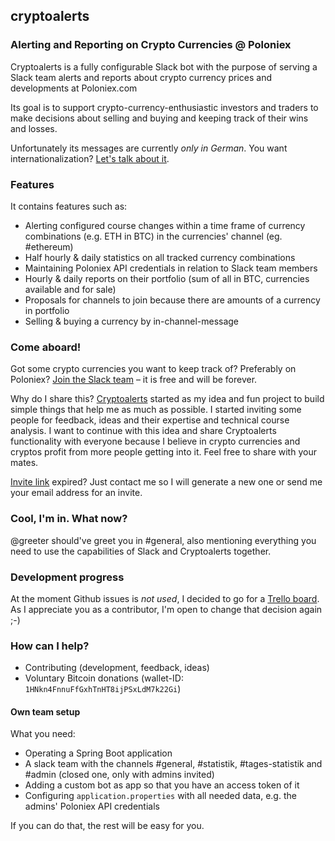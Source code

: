 ## cryptoalerts
### Alerting and Reporting on Crypto Currencies @ Poloniex

Cryptoalerts is a fully configurable Slack bot with the purpose of serving a Slack team alerts and reports about crypto currency prices and developments at Poloniex.com

Its goal is to support crypto-currency-enthusiastic investors and traders to make decisions about selling and buying and keeping track of their wins and losses.

Unfortunately its messages are currently *only in German*. You want internationalization? [Let's talk about it](https://github.com/jverhoelen/cryptoalerts/issues/1).


### Features

It contains features such as:

- Alerting configured course changes within a time frame of currency combinations (e.g. ETH in BTC) in the currencies' channel (eg. #ethereum)
- Half hourly & daily statistics on all tracked currency combinations
- Maintaining Poloniex API credentials in relation to Slack team members
- Hourly & daily reports on their portfolio (sum of all in BTC, currencies available and for sale)
- Proposals for channels to join because there are amounts of a currency in portfolio
- Selling & buying a currency by in-channel-message

### Come aboard!

Got some crypto currencies you want to keep track of? Preferably on Poloniex? [Join the Slack team](https://join.slack.com/cryptoalertsteam/shared_invite/MTgwNjIxMDkzMDE1LTE0OTQxMTI3NjQtMTg3NjI5YWM4Zg) – it is free and will be forever.

Why do I share this? [Cryptoalerts](https://cryptoalertsteam.slack.com) started as my idea and fun project to build simple things that help me as much as possible. I started inviting some people for feedback, ideas and their expertise and technical course analysis. I want to continue with this idea and share Cryptoalerts functionality with everyone because I believe in crypto currencies and cryptos profit from more people getting into it. Feel free to share with your mates.

[Invite link](https://join.slack.com/cryptoalertsteam/shared_invite/MTgwNjIxMDkzMDE1LTE0OTQxMTI3NjQtMTg3NjI5YWM4Zg) expired? Just contact me so I will generate a new one or send me your email address for an invite.

### Cool, I'm in. What now?

@greeter should've greet you in #general, also mentioning everything you need to use the capabilities of Slack and Cryptoalerts together.

### Development progress

At the moment Github issues is *not used*, I decided to go for a [Trello board](https://trello.com/b/c9xsCoIt/cryptoalertsteam-slack-com). As I appreciate you as a contributor, I'm open to change that decision again ;-)

### How can I help?

- Contributing (development, feedback, ideas)
- Voluntary Bitcoin donations (wallet-ID: `1HNkn4FnnuFfGxhTnHT8ijPSxLdM7k22Gi`)

#### Own team setup

What you need:

- Operating a Spring Boot application
- A slack team with the channels #general, #statistik, #tages-statistik and #admin (closed one, only with admins invited)
- Adding a custom bot as app so that you have an access token of it
- Configuring `application.properties` with all needed data, e.g. the admins' Poloniex API credentials 

If you can do that, the rest will be easy for you.